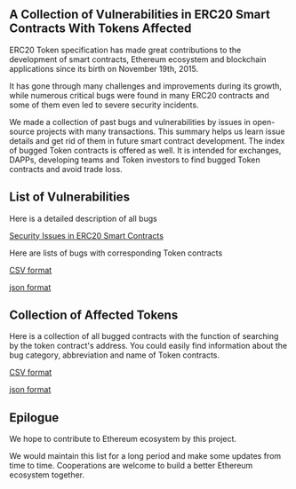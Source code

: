 ## A Collection of Vulnerabilities in ERC20 Smart Contracts With Tokens Affected

ERC20 Token specification has made great contributions to the development of smart contracts, Ethereum ecosystem and blockchain applications since its birth on November 19th, 2015.

It has gone through many challenges and improvements during its growth, while numerous critical bugs were found in many ERC20 contracts and some of them even led to severe security incidents.

We made a collection of past bugs and vulnerabilities by issues in open-source projects with many transactions. This summary helps us learn issue details and get rid of them in future smart contract development. The index of bugged Token contracts is offered as well. It is intended for exchanges, DAPPs, developing teams and Token investors to find bugged Token contracts and avoid trade loss.



##  List of Vulnerabilities

Here is a detailed description of all bugs

[Security Issues in ERC20 Smart Contracts](https://github.com/sec-bit/token-list/tree/master/bug-list)



Here are lists of bugs with corresponding Token contracts

[CSV format](https://github.com/sec-bit/token-list/tree/master/csv)

[json format](https://github.com/sec-bit/token-list/tree/master/json)



## Collection of Affected Tokens

Here is a collection of all bugged contracts with the function of searching by the token contract's address. You could easily find information about the bug category, abbreviation and name of Token contracts.

[CSV format](https://github.com/sec-bit/token-list/blob/master/summary.csv)

[json format](https://github.com/sec-bit/token-list/blob/master/summary.json)



## Epilogue

We hope to contribute to Ethereum ecosystem by this project.

We would maintain this list for a long period and make some updates from time to time. Cooperations are welcome to build a better Ethereum ecosystem together.

